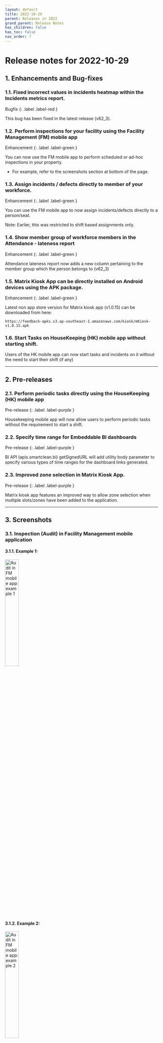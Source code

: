 ```yaml
---
layout: default
title: 2022-10-29
parent: Releases in 2022
grand_parent: Release Notes
has_children: false
has_toc: false
nav_order: 7
---
```


# Release notes for 2022-10-29


## 1. Enhancements and Bug-fixes


### 1.1. Fixed incorrect values in incidents heatmap within the Incidents metrics report.
Bugfix
{: .label .label-red }

This bug has been fixed in the latest release (v62_3).


### 1.2. Perform inspections for your facility using the Facility Management (FM) mobile app
Enhancement
{: .label .label-green }

You can now use the FM mobile app to perform scheduled or ad-hoc inspections in your property.
- For example, refer to the screenshots section at bottom of the page.


### 1.3. Assign incidents / defects directly to member of your workforce. 
Enhancement
{: .label .label-green }

You can use the FM mobile app to now assign incidents/defects directly to a person/seat. 

Note: Earlier, this was restricted to shift based assignments only.


### 1.4. Show member group of workforce members in the Attendance - lateness report  
Enhancement
{: .label .label-green }

Attendance lateness report now adds a new column pertaining to the member group which the person belongs to (v62_3)


### 1.5. Matrix Kiosk App can be directly installed on Android devices using the APK package. 
Enhancement
{: .label .label-green }

Latest non app store version for Matrix kiosk app (v1.0.15) can be downloaded from here:

`https://feedback-apks.s3.ap-southeast-1.amazonaws.com/kiosk/mKiosk-v1.0.15.apk`


### 1.6. Start Tasks on HouseKeeping (HK) mobile app without starting shift.

Users of the HK mobile app can now start tasks and incidents on it without the need to start their shift (if any) 

---

## 2. Pre-releases

### 2.1. Perform periodic tasks directly using the HouseKeeping (HK) mobile app
Pre-release
{: .label .label-purple }

Housekeeping mobile app will now allow users to perform periodic tasks without the requirement to start a shift.


### 2.2. Specify time range for Embeddable BI dashboards
Pre-release
{: .label .label-purple }

BI API (apis.smartclean.bi) getSignedURL will add utility body parameter to specify various types of time ranges for the dashboard links generated.


### 2.3. Improved zone selection in Matrix Kiosk App.
Pre-release
{: .label .label-purple }

Matrix kiosk app features an improved way to allow zone selection when multiple slots/zones have been added to the application.

---

## 3. Screenshots

### 3.1. Inspection (Audit) in Facility Management mobile application

#### 3.1.1. Example 1:

<img alt="Audit in FM mobile app: example 1" src="https://www.smartclean.io/matrix/images/auditsFM-1.jpg" title="Audit in Facility Management mobile application: Example 1" width="30%"/>


#### 3.1.2. Example 2:

<img alt="Audit in FM mobile app: example 2" src="https://www.smartclean.io/matrix/images/auditsFM-2.jpg" title="Audit in Facility Management mobile application: Example 2" width="30%"/>
